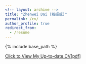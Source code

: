 ```yaml
---
<!-- layout: archive -->
title: "Zhenwei Dai (戴振威)"
permalink: /cv/
author_profile: true
redirect_from:
  - /resume
---
```


{% include base_path %}

[Click to View My Up-to-date CV[pdf]](https://complexfilter.github.io/files/lantao_yu_cv_june_2021.pdf)
